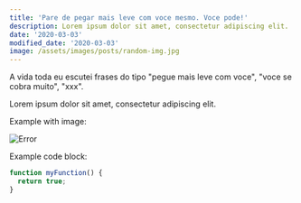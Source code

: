```yaml
---
title: 'Pare de pegar mais leve com voce mesmo. Voce pode!'
description: Lorem ipsum dolor sit amet, consectetur adipiscing elit.
date: '2020-03-03'
modified_date: '2020-03-03'
image: /assets/images/posts/random-img.jpg
---
```


A vida toda eu escutei frases do tipo "pegue mais leve com voce", "voce se cobra muito", "xxx".


Lorem ipsum dolor sit amet, consectetur adipiscing elit.

Example with image:

![Error](@@baseUrl@@/assets/images/posts/error.png)

Example code block:

```js
function myFunction() {
  return true;
}
```
